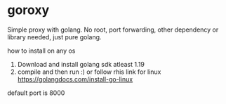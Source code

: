 # goroxy
Simple proxy with golang. No root, port forwarding, other dependency or library needed, just pure golang.

how to install on any os
1) Download and install golang sdk atleast 1.19
2) compile and then run :)
or follow rhis link for linux
https://golangdocs.com/install-go-linux

default port is 8000
